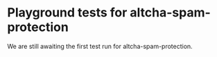 # Playground tests for altcha-spam-protection
We are still awaiting the first test run for altcha-spam-protection.
